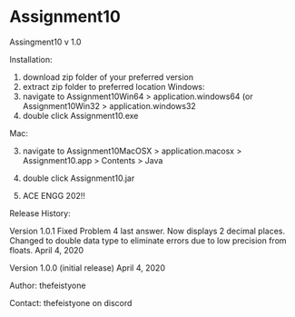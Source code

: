 # Assignment10
Assingment10 v 1.0

Installation:
1) download zip folder of your preferred version
2) extract zip folder to preferred location
Windows:
3) navigate to Assignment10Win64 > application.windows64
	   (or Assignment10Win32 > application.windows32
4) double click Assignment10.exe

Mac:

3) navigate to Assignment10MacOSX > application.macosx > Assignment10.app > Contents > Java
4) double click Assignment10.jar

5) ACE ENGG 202!!

Release History:

Version 1.0.1
Fixed Problem 4 last answer. Now displays 2 decimal places.
Changed to double data type to eliminate errors due to low precision from floats.
April 4, 2020

Version 1.0.0 (initial release)
April 4, 2020

Author:
thefeistyone

Contact:
thefeistyone on discord
